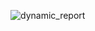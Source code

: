 

![dynamic_report](https://github.com/pooja614/supermarket_sales/assets/69869583/5f7a1b9e-7ac5-49e4-8487-ff4fd1fe4f48)
